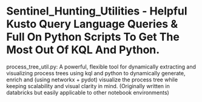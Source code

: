 # Sentinel_Hunting_Utilities - Helpful Kusto Query Language Queries & Full On Python Scripts To Get The Most Out Of KQL And Python. 
process_tree_util.py: A powerful, flexible tool for dynamically extracting and visualizing process trees using kql and python to dynamically generate, enrich and (using networkx + pydot) visualize the process tree while keeping scalability and visual clarity in mind. (Originally written in databricks but easily applicable to other notebook environments)
